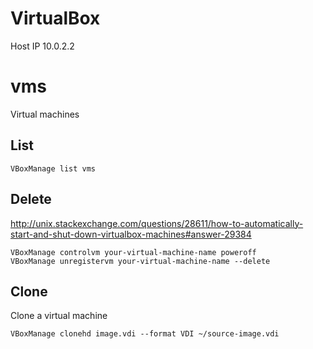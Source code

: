 <!-- -*- coding: utf-8; -*- -->

# VirtualBox

Host IP 10.0.2.2

# vms

Virtual machines

## List

    VBoxManage list vms

## Delete

<http://unix.stackexchange.com/questions/28611/how-to-automatically-start-and-shut-down-virtualbox-machines#answer-29384>

    VBoxManage controlvm your-virtual-machine-name poweroff
    VBoxManage unregistervm your-virtual-machine-name --delete

## Clone

Clone a virtual machine

    VBoxManage clonehd image.vdi --format VDI ~/source-image.vdi
